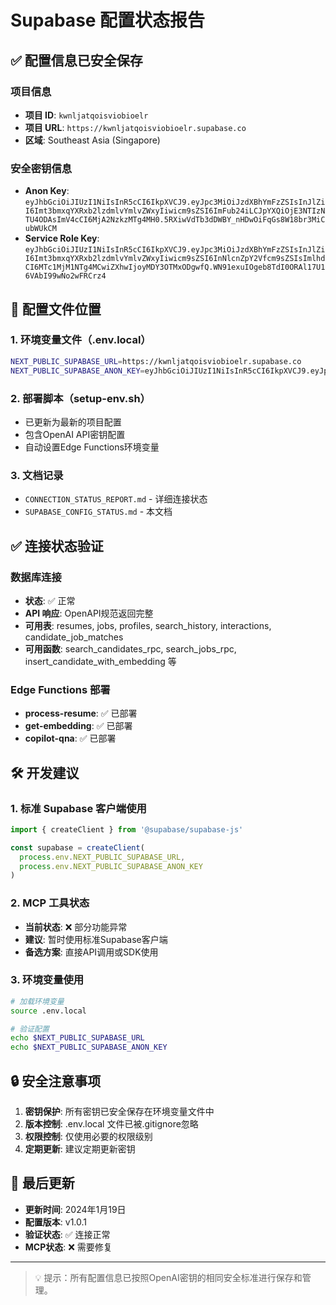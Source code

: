 # Supabase 配置状态报告

## ✅ 配置信息已安全保存

### 项目信息
- **项目 ID**: `kwnljatqoisviobioelr`
- **项目 URL**: `https://kwnljatqoisviobioelr.supabase.co`
- **区域**: Southeast Asia (Singapore)

### 安全密钥信息
- **Anon Key**: `eyJhbGciOiJIUzI1NiIsInR5cCI6IkpXVCJ9.eyJpc3MiOiJzdXBhYmFzZSIsInJlZiI6Imt3bmxqYXRxb2lzdmlvYmlvZWxyIiwicm9sZSI6ImFub24iLCJpYXQiOjE3NTIzNTU4ODAsImV4cCI6MjA2NzkzMTg4MH0.5RXiwVdTb3dDWBY_nHDwOiFqGs8W18br3MiCubWUkCM`
- **Service Role Key**: `eyJhbGciOiJIUzI1NiIsInR5cCI6IkpXVCJ9.eyJpc3MiOiJzdXBhYmFzZSIsInJlZiI6Imt3bmxqYXRxb2lzdmlvYmlvZWxyIiwicm9sZSI6InNlcnZpY2Vfcm9sZSIsImlhdCI6MTc1MjM1NTg4MCwiZXhwIjoyMDY3OTMxODgwfQ.WN91exuIOgeb8TdI0ORAl17U16VAbI99wNo2wFRCrz4`

## 🔐 配置文件位置

### 1. 环境变量文件（.env.local）
```bash
NEXT_PUBLIC_SUPABASE_URL=https://kwnljatqoisviobioelr.supabase.co
NEXT_PUBLIC_SUPABASE_ANON_KEY=eyJhbGciOiJIUzI1NiIsInR5cCI6IkpXVCJ9.eyJpc3MiOiJzdXBhYmFzZSIsInJlZiI6Imt3bmxqYXRxb2lzdmlvYmlvZWxyIiwicm9sZSI6ImFub24iLCJpYXQiOjE3NTIzNTU4ODAsImV4cCI6MjA2NzkzMTg4MH0.5RXiwVdTb3dDWBY_nHDwOiFqGs8W18br3MiCubWUkCM
```

### 2. 部署脚本（setup-env.sh）
- 已更新为最新的项目配置
- 包含OpenAI API密钥配置
- 自动设置Edge Functions环境变量

### 3. 文档记录
- `CONNECTION_STATUS_REPORT.md` - 详细连接状态
- `SUPABASE_CONFIG_STATUS.md` - 本文档

## ✅ 连接状态验证

### 数据库连接
- **状态**: ✅ 正常
- **API 响应**: OpenAPI规范返回完整
- **可用表**: resumes, jobs, profiles, search_history, interactions, candidate_job_matches
- **可用函数**: search_candidates_rpc, search_jobs_rpc, insert_candidate_with_embedding 等

### Edge Functions 部署
- **process-resume**: ✅ 已部署
- **get-embedding**: ✅ 已部署  
- **copilot-qna**: ✅ 已部署

## 🛠️ 开发建议

### 1. 标准 Supabase 客户端使用
```javascript
import { createClient } from '@supabase/supabase-js'

const supabase = createClient(
  process.env.NEXT_PUBLIC_SUPABASE_URL,
  process.env.NEXT_PUBLIC_SUPABASE_ANON_KEY
)
```

### 2. MCP 工具状态
- **当前状态**: ❌ 部分功能异常
- **建议**: 暂时使用标准Supabase客户端
- **备选方案**: 直接API调用或SDK使用

### 3. 环境变量使用
```bash
# 加载环境变量
source .env.local

# 验证配置
echo $NEXT_PUBLIC_SUPABASE_URL
echo $NEXT_PUBLIC_SUPABASE_ANON_KEY
```

## 🔒 安全注意事项

1. **密钥保护**: 所有密钥已安全保存在环境变量文件中
2. **版本控制**: .env.local 文件已被.gitignore忽略
3. **权限控制**: 仅使用必要的权限级别
4. **定期更新**: 建议定期更新密钥

## 📝 最后更新

- **更新时间**: 2024年1月19日
- **配置版本**: v1.0.1
- **验证状态**: ✅ 连接正常
- **MCP状态**: ❌ 需要修复

---

> 💡 提示：所有配置信息已按照OpenAI密钥的相同安全标准进行保存和管理。 